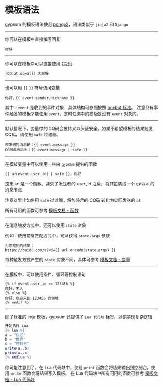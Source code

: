 # 模板语法

gypsum 的模板语法使用 [pongo2](https://github.com/flosch/pongo2)，语法类似于 `jinja2` 和 `Django`

---

你可以在模板中直接编写回复

```jinja2
你好
```

---

你可以在模板中可以直接使用 [CQ码](https://github.com/howmanybots/onebot/blob/master/v11/specs/message/string.md#cq-%E7%A0%81%E6%A0%BC%E5%BC%8F)

```jinja2
[CQ:at,qq=all] 大家好
```

---

也可以用 `{{` `}}` 符号访问变量

```jinja2
你好，{{ event.sender.nickname }}
```

其中：`event` 是收到的事件对象，具体结构可参照按照 [onebot 标准](https://github.com/howmanybots/onebot/blob/master/v11/specs/event)。
注意只有事件触发的模板才能使用 `event`，定时任务中的模板是没有 `event` 对象的。

---

默认情况下，变量中的 CQ码会被转义以保证安全，如果不希望模板的结果触发 CQ码，请使用 `safe` 过滤器。

```jinja2
你发送的消息是：{{ event.message }}
CQ码解析后为：{{ event.message | safe }}
```

---

在模板变量中可以使用一些由 `gypsum` 提供的函数

```jinja2
{{ at(event.user_id) | safe }}，你好
```

这里 `at` 是一个函数，接受了发送者的 user_id 之后，将其包装成一个 `@发送者` 的消息节点

注意这里比如使用 `safe` 过滤器，将包装后的 CQ码 转化为实际发送的 `at`

所有可用的函数可参考 [模板文档 - 函数](https://github.com/yuudi/gypsum/wiki/Templating)

---

在消息触发方式中，还可以使用 `state` 对象

例如：使用前缀匹配方式中，可以获得 `state.args` 参数

```jinja2
为您找到的结果：
https://baidu.com/s?wd={{ url_encode(state.args) }}
```

每种触发方式产生的 `state` 对象不同，具体可参考 [模板文档 - 变量](https://github.com/yuudi/gypsum/wiki/Templating)

---

在模板中，可以使用条件、循环等控制语句

```jinja2
{% if event.user_id == 123456 %}
你好，主人
{% else %}
你好，欢迎来到 123456 的领域
{% endif %}
```

---

除了标准的 jinja 模板，gypsum 还提供了 `Lua 代码块` 标签，以供实现复杂逻辑

```lua
开始执行 Lua
{% lua %}
a = "你好"
b = "世界"
c = "控制台"
write(a..b)
print(a..c)
{% endlua %}
```

你可能注意到了，在 Lua 代码块中，使用 `print` 函数会将结果输出到控制台，使用 `write` 函数会将结果写入模板。
在 Lua 代码块中所有可用的函数可参考 [模板文档 - Lua 代码块](https://github.com/yuudi/gypsum/wiki/Lua)

